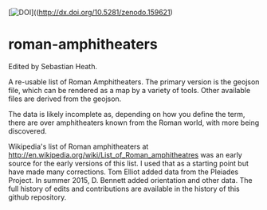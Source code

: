 [![DOI](https://zenodo.org/badge/DOI/10.5281/zenodo.159621.svg)]((http://dx.doi.org/10.5281/zenodo.159621)

roman-amphitheaters
===================
Edited by Sebastian Heath.

A re-usable list of Roman Amphitheaters. The primary version is the geojson file, which can be rendered as a map by a variety of tools. Other available files are derived from the geojson.

The data is likely incomplete as, depending on how you define the term, there are over amphitheaters known from the Roman world, with more being discovered.

Wikipedia's list of Roman amphitheaters at http://en.wikipedia.org/wiki/List_of_Roman_amphitheatres was an early source for the early versions of this list. I used that as a starting point but have made many corrections. Tom Elliot added data from the Pleiades Project. In summer 2015, D. Bennett added orientation and other data. The full history of edits and contributions are available in the history of this github repository.
